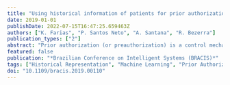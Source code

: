 ```yaml
---
title: "Using historical information of patients for prior authorization learning"
date: 2019-01-01
publishDate: 2022-07-15T16:47:25.659463Z
authors: ["K. Farias", "P. Santos Neto", "A. Santana", "R. Bezerra"]
publication_types: ["2"]
abstract: "Prior authorization (or preauthorization) is a control mechanism used by a Health Maintenance Organization (HMO) to minimize the waste of resources by analyzing each medical request. One of the strategies used to optimize this task is the use of a system that automates part of this process through a machine learning approach. This paper presents an approach that introduces the historical request from beneficiaries to the learning process in preauthorization in order to improve performance of the classification. For this, different approaches to data pre-processing and classification were tested. In the proposed methodology three types of historical representation were tested: binary, term frequency (TF) and term frequency-inverse document frequency (TF-IDF). For each of these representations, feature selection and transformation algorithms were applied: consistency subset eval, wrapper subset eval and Kernel PCA (KPCA). In the classification were tested three classic algorithms of machine learning: Random Forest (RF), Support Vector Machine (SVM) and K-neareast neighbors (KNN). In order to evaluate the results obtained, we used the Precision, Recall and Kappa index metrics for each of the problem classes. A comparison based on the hypothesis test Z is also performed to evaluate the improvement that the addition of the historical information has brought about to the learning process. The results point to a significant improvement in the performance of classifiers, where the representation in term frequency combined with KPCA brought the most positive results."
featured: false
publication: "*Brazilian Conference on Intelligent Systems (BRACIS)*"
tags: ["Historical Representation", "Machine Learning", "Prior Authorization"]
doi: "10.1109/bracis.2019.00110"
---
```


